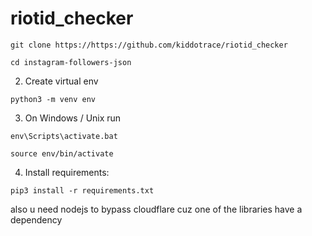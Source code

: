 # riotid_checker

`git clone https://https://github.com/kiddotrace/riotid_checker`

`cd instagram-followers-json`

2. Create virtual env

`python3 -m venv env`

3. On Windows / Unix run

`env\Scripts\activate.bat`

`source env/bin/activate`


4. Install requirements:

`pip3 install -r requirements.txt`


also u need nodejs to bypass cloudflare cuz one of the libraries have a dependency
